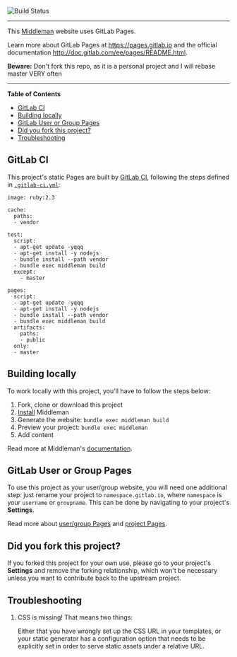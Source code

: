 ![Build Status](https://gitlab.com/pages/middleman/badges/master/build.svg)

---

This [Middleman] website uses GitLab Pages.

Learn more about GitLab Pages at https://pages.gitlab.io and the official
documentation http://doc.gitlab.com/ee/pages/README.html.

**Beware:** Don't fork this repo, as it is a personal project and I will rebase master VERY often

---

<!-- START doctoc generated TOC please keep comment here to allow auto update -->
<!-- DON'T EDIT THIS SECTION, INSTEAD RE-RUN doctoc TO UPDATE -->
**Table of Contents**

- [GitLab CI](#gitlab-ci)
- [Building locally](#building-locally)
- [GitLab User or Group Pages](#gitlab-user-or-group-pages)
- [Did you fork this project?](#did-you-fork-this-project)
- [Troubleshooting](#troubleshooting)

<!-- END doctoc generated TOC please keep comment here to allow auto update -->

## GitLab CI

This project's static Pages are built by [GitLab CI][ci], following the steps
defined in [`.gitlab-ci.yml`](.gitlab-ci.yml):

```
image: ruby:2.3

cache:
  paths:
  - vendor

test:
  script:
  - apt-get update -yqqq
  - apt-get install -y nodejs
  - bundle install --path vendor
  - bundle exec middleman build
  except:
    - master

pages:
  script:
  - apt-get update -yqqq
  - apt-get install -y nodejs
  - bundle install --path vendor
  - bundle exec middleman build
  artifacts:
    paths:
    - public
  only:
  - master
```

## Building locally

To work locally with this project, you'll have to follow the steps below:

1. Fork, clone or download this project
1. [Install][] Middleman
1. Generate the website: `bundle exec middleman build`
1. Preview your project: `bundle exec middleman`
1. Add content

Read more at Middleman's [documentation][].

## GitLab User or Group Pages

To use this project as your user/group website, you will need one additional
step: just rename your project to `namespace.gitlab.io`, where `namespace` is
your `username` or `groupname`. This can be done by navigating to your
project's **Settings**.

Read more about [user/group Pages][userpages] and [project Pages][projpages].

## Did you fork this project?

If you forked this project for your own use, please go to your project's
**Settings** and remove the forking relationship, which won't be necessary
unless you want to contribute back to the upstream project.

## Troubleshooting

1. CSS is missing! That means two things:

    Either that you have wrongly set up the CSS URL in your templates, or
    your static generator has a configuration option that needs to be explicitly
    set in order to serve static assets under a relative URL.

[ci]: https://about.gitlab.com/gitlab-ci/
[Middleman]: https://middlemanapp.com/
[install]: https://middlemanapp.com/basics/install/
[documentation]: https://middlemanapp.com/basics/install/
[userpages]: http://doc.gitlab.com/ee/pages/README.html#user-or-group-pages
[projpages]: http://doc.gitlab.com/ee/pages/README.html#project-pages
